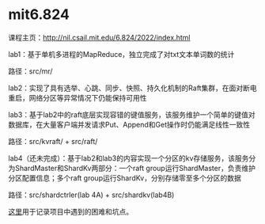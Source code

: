 # mit6.824
课程主页：http://nil.csail.mit.edu/6.824/2022/index.html

lab1：基于单机多进程的MapReduce，独立完成了对txt文本单词数的统计

路径：src/mr/

lab2：实现了具有选举、心跳、同步、快照、持久化机制的Raft集群，在面对断电重启，网络分区等异常情况下仍能保持可用性

lab3：基于lab2中的raft底层实现容错的键值服务，该服务维护一个简单的键值对数据库，在大量客户端并发请求Put、Append和Get操作时仍能满足线性一致性

路径：src/kvraft/ + src/raft/

lab4（还未完成）：基于lab2和lab3的内容实现一个分区的kv存储服务，该服务分为ShardMaster和ShardKv两部分：一个raft group运行ShardMaster，负责维护分区配置信息；多个raft group运行ShardKv，分别存储零至多个分区的数据

路径：src/shardctrler(lab 4A) + src/shardkv(lab4B)

[这里](https://github.com/jaychentank/Notes/blob/main/%E5%88%86%E5%B8%83%E5%BC%8F%E5%AD%A6%E4%B9%A0%E7%AC%94%E8%AE%B0.md)用于记录项目中遇到的困难和坑点。
